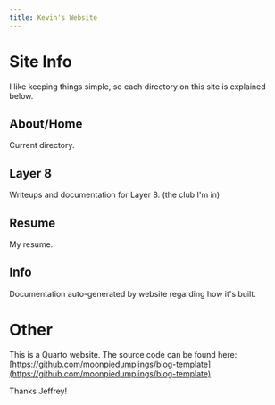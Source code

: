 ```yaml
---
title: Kevin's Website
---
```


# Site Info

I like keeping things simple, so each directory on this site is explained below.

## About/Home

Current directory.

## Layer 8

Writeups and documentation for Layer 8. (the club I'm in)

## Resume

My resume.

## Info

Documentation auto-generated by website regarding how it's built.



# Other 

This is a Quarto website. The source code can be found here:
[https://github.com/moonpiedumplings/blog-template](https://github.com/moonpiedumplings/blog-template)

Thanks Jeffrey!
